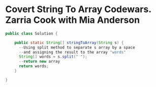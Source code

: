 # Covert String To Array Codewars. Zarria Cook with Mia Anderson

```java
public class Solution {

    public static String[] stringToArray(String s) {
      --Using split method to separate s array by a space 
      --and assigning the result to the array "words"
      String[] words = s.split(" ");
      --return new array 
      return words;
    }

}
```
